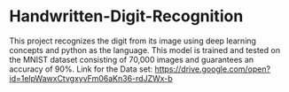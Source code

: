 # Handwritten-Digit-Recognition
This project recognizes the digit from its image using deep learning concepts and python as the language. This model is trained and tested on the MNIST dataset consisting of 70,000 images and guarantees an accuracy of 90%.
Link for the Data set: https://drive.google.com/open?id=1elpWawxCtvgxyvFm06aKn36-rdJZWx-b
